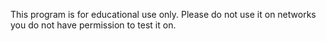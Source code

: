 This program is for educational use only. Please do not use it on networks you do not have permission to test it on.
